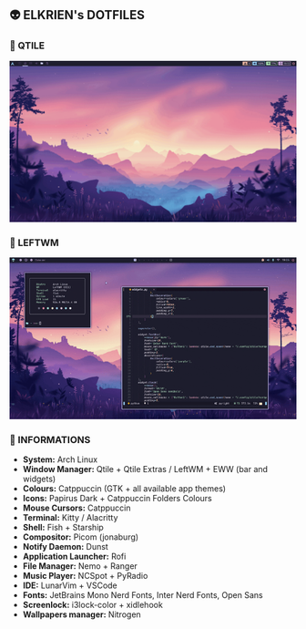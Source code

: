 ## 👽 ELKRIEN's DOTFILES

### 🐍 QTILE

<p align="center">
  <img src="https://raw.githubusercontent.com/elkrien/actina-dotfiles/main/assets/cat-qtile.gif" width="600px"/>
</p>

### 🦀 LEFTWM

<p align="center">
  <img src="https://raw.githubusercontent.com/elkrien/actina-dotfiles/main/assets/cat-leftwm.gif" width="600px"/>
</p>

### 🌼 INFORMATIONS

- **System:** Arch Linux
- **Window Manager:** Qtile + Qtile Extras / LeftWM + EWW (bar and widgets)
- **Colours:** Catppuccin (GTK + all available app themes)
- **Icons:** Papirus Dark + Catppuccin Folders Colours
- **Mouse Cursors:** Catppuccin
- **Terminal:** Kitty / Alacritty
- **Shell:** Fish + Starship
- **Compositor:** Picom (jonaburg)
- **Notify Daemon:** Dunst
- **Application Launcher:** Rofi
- **File Manager:** Nemo + Ranger
- **Music Player:** NCSpot + PyRadio
- **IDE:** LunarVim + VSCode
- **Fonts:** JetBrains Mono Nerd Fonts, Inter Nerd Fonts, Open Sans
- **Screenlock:** i3lock-color + xidlehook
- **Wallpapers manager:** Nitrogen
